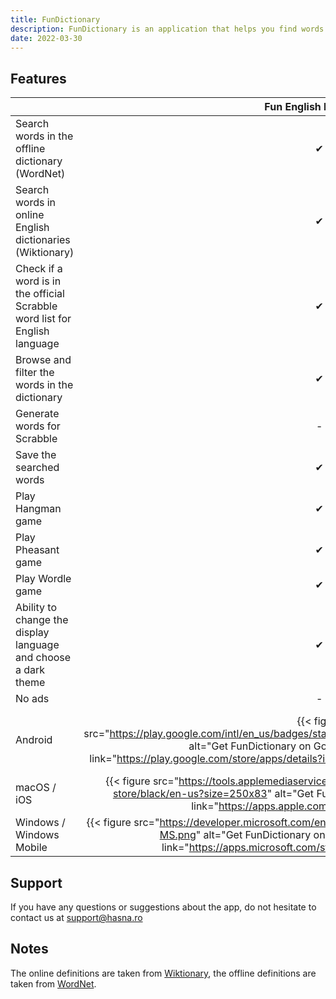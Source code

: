 ```yaml
---
title: FunDictionary
description: FunDictionary is an application that helps you find words in English dictionaries, play Hangman, Pheasant or Wordle games and much more.
date: 2022-03-30
---
```


## Features

| | Fun English Dictionary | Fun English Dictionary Plus |
| --- | :---: | :---: |
| Search words in the offline dictionary (WordNet) | ✔ | ✔ |
| Search words in online English dictionaries (Wiktionary) | ✔ | ✔ |
| Check if a word is in the official Scrabble word list for English language | ✔ | ✔ |
| Browse and filter the words in the dictionary | ✔ | ✔ |
| Generate words for Scrabble | - | ✔ |
| Save the searched words | ✔ | ✔ |
| Play Hangman game | ✔ | ✔ |
| Play Pheasant game | ✔ | ✔ |
| Play Wordle game | ✔ | ✔ |
| Ability to change the display language and choose a dark theme | ✔ | ✔ |
| No ads | - |  ✔ |
| Android | {{< figure src="https://play.google.com/intl/en_us/badges/static/images/badges/en_badge_web_generic.png" alt="Get FunDictionary on Google Play" width="250px" link="https://play.google.com/store/apps/details?id=ro.hasna.fundictionary&utm_source=site" >}} | {{< figure src="https://play.google.com/intl/en_us/badges/static/images/badges/en_badge_web_generic.png" alt="Get FunDictionary Plus on Google Play" width="250px" link="https://play.google.com/store/apps/details?id=ro.hasna.fundictionary.plus&utm_source=site" >}} |
| macOS / iOS | {{< figure src="https://tools.applemediaservices.com/api/badges/download-on-the-app-store/black/en-us?size=250x83" alt="Get FunDictionary on App Store" width="200px" link="https://apps.apple.com/app/id1619120887" >}} | {{< figure src="https://tools.applemediaservices.com/api/badges/download-on-the-app-store/black/en-us?size=250x83" alt="Get FunDictionary Plus on App Store" width="200px" link="https://apps.apple.com/app/id1619120905" >}} |
| Windows / Windows Mobile | {{< figure src="https://developer.microsoft.com/en-us/store/badges/images/English_get-it-from-MS.png" alt="Get FunDictionary on Windows Store" width="200px" link="https://apps.microsoft.com/store/detail/9N4BCG25SSRL" >}} | {{< figure src="https://developer.microsoft.com/en-us/store/badges/images/English_get-it-from-MS.png" alt="Get FunDictionary Plus on Windows Store" width="200px" link="https://apps.microsoft.com/store/detail/9PBZ02TZ9XV2" >}} |

## Support

If you have any questions or suggestions about the app, do not hesitate to contact us at support@hasna.ro

## Notes

The online definitions are taken from [Wiktionary](https://en.wiktionary.org/), the offline definitions are taken from [WordNet](https://wordnet.princeton.edu/).
